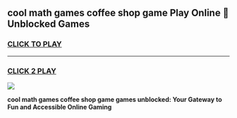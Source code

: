 
## cool math games coffee shop game Play Online 👋 Unblocked Games
<h3>
<a href="https://news.freeplayer.one?title=cool_math_games_coffee_shop_game&ref=17CMG">CLICK TO PLAY</a></h3>
<hr>

<h3>
<a href="https://news.freeplayer.one?title=cool_math_games_coffee_shop_game&ref=17CMG">CLICK 2 PLAY</a>
  
</h3>

<a href="https://news.freeplayer.one?title=cool_math_games_coffee_shop_game&ref=17CMG/"><img src="https://clearcache.store/games.png"></a>


**cool math games coffee shop game games unblocked: Your Gateway to Fun and Accessible Online Gaming**
